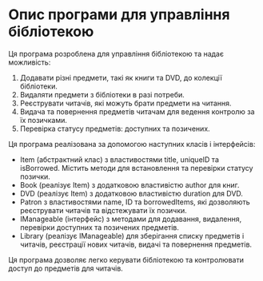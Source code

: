 # Опис програми для управління бібліотекою
Ця програма розроблена для управління бібліотекою та надає можливість:

1. Додавати різні предмети, такі як книги та DVD, до колекції бібліотеки.
2. Видаляти предмети з бібліотеки в разі потреби.
3. Реєструвати читачів, які можуть брати предмети на читання.
4. Видача та повернення предметів читачам для ведення контролю за їх позичками.
5. Перевірка статусу предметів: доступних та позичених.

Ця програма реалізована за допомогою наступних класів і інтерфейсів:

- Item (абстрактний клас) з властивостями title, uniqueID та isBorrowed. Містить методи для встановлення та перевірки статусу позички.
- Book (реалізує Item) з додатковою властивістю author для книг.
- DVD (реалізує Item) з додатковою властивістю duration для DVD.
- Patron з властивостями name, ID та borrowedItems, які дозволяють реєструвати читачів та відстежувати їх позички.
- IManageable (інтерфейс) з методами для додавання, видалення, перевірки доступних та позичених предметів.
- Library (реалізує IManageable) для зберігання списку предметів і читачів, реєстрації нових читачів, видачі та повернення предметів.

Ця програма дозволяє легко керувати бібліотекою та контролювати доступ до предметів для читачів.
